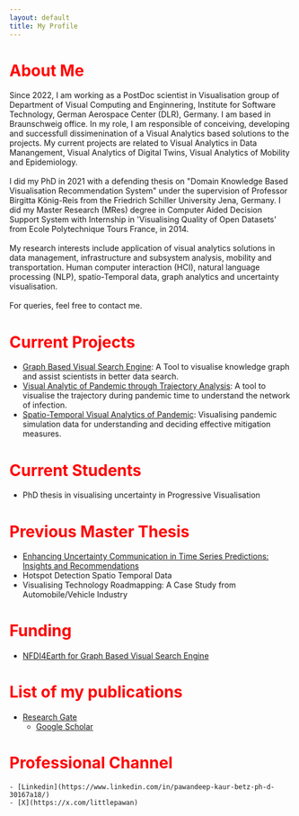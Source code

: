 ```yaml
---
layout: default
title: My Profile
---
```

<style>
h1 {
    color: red;
}
</style>

# About Me

<p> Since 2022, I am working as a PostDoc scientist in Visualisation group of Department of Visual Computing and Enginnering, Institute for Software Technology, German Aerospace Center (DLR), Germany. I am based in Braunschweig office. In my role, I am responsible of conceiving, developing and successfull dissimenination of a Visual Analytics based solutions to the projects. My current projects are related to Visual Analytics in Data Manangement, Visual Analytics of Digital Twins, Visual Analytics of Mobility and Epidemiology. 
 <br> <br>
I did my PhD in 2021  with a defending thesis on "Domain Knowledge Based Visualisation Recommendation System" under the supervision of Professor Birgitta König-Reis from the Friedrich Schiller University Jena, Germany. I did my Master Research (MRes) degree in Computer Aided Decision Support System with Internship in 'Visualising Quality of Open Datasets' from  Ecole Polytechnique Tours France, in 2014. 
<br><br>
My research interests include application of visual analytics solutions in data management, infrastructure and subsystem analysis, mobility and transportation. Human computer interaction (HCI), natural language processing (NLP), spatio-Temporal data, graph analytics and uncertainty visualisation.
<br><br>
For queries, feel free to contact me.</p>

# Current Projects
 - [Graph Based Visual Search Engine](https://vesa.webapps.nfdi4earth.de/): A Tool to visualise knowledge graph and assist scientists in better data search.
 - [Visual Analytic of Pandemic through Trajectory Analysis](https://www.dlr.de/de/sc/forschung-transfer/projekte/pandemos): A tool to visualise the trajectory during pandemic time to understand the network of infection.
 - [Spatio-Temporal Visual Analytics of Pandemic](https://www.dlr.de/de/sc/forschung-transfer/projekte/loki-pandemoics): Visualising pandemic simulation data for understanding and deciding effective mitigation measures.

# Current Students    
 - PhD thesis in visualising uncertainty in Progressive Visualisation

# Previous Master Thesis
   - [Enhancing Uncertainty Communication in Time Series Predictions: Insights and Recommendations](https://arxiv.org/pdf/2408.12365)
   - Hotspot Detection Spatio Temporal Data
   - Visualising Technology Roadmapping: A Case Study from Automobile/Vehicle Industry
# Funding
   - [NFDI4Earth for Graph Based Visual Search Engine](https://www.nfdi4earth.de/2participate/pilots)

# List of my publications 
  - [Research Gate](https://www.researchgate.net/profile/Pawandeep-Kaur-24) 
    - [Google Scholar](https://scholar.google.com/citations?user=F72WAVkAAAAJ&hl=en)
# Professional Channel
    - [Linkedin](https://www.linkedin.com/in/pawandeep-kaur-betz-ph-d-30167a18/) 
    - [X](https://x.com/littlepawan)
 
    
     
